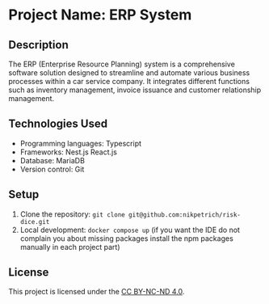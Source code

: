 # Project Name: ERP System

## Description

The ERP (Enterprise Resource Planning) system is a comprehensive software solution designed to streamline and automate various business processes within a car service company. It integrates different functions such as inventory management, invoice issuance and customer relationship management.

## Technologies Used

- Programming languages: Typescript
- Frameworks: Nest.js React.js
- Database: MariaDB
- Version control: Git

## Setup

1. Clone the repository: `git clone git@github.com:nikpetrich/risk-dice.git`
2. Local development: `docker compose up` (if you want the IDE do not complain you about missing packages install the npm packages manually in each project part)

## License

This project is licensed under the [CC BY-NC-ND 4.0](LICENSE.md).
